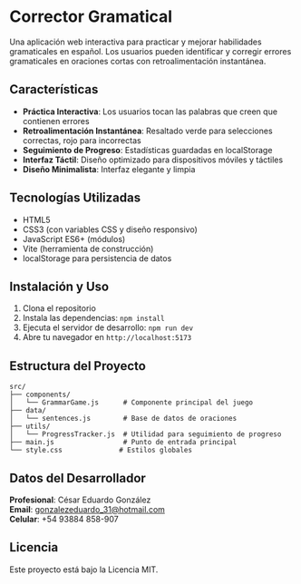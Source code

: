 # Corrector Gramatical

Una aplicación web interactiva para practicar y mejorar habilidades gramaticales en español. Los usuarios pueden identificar y corregir errores gramaticales en oraciones cortas con retroalimentación instantánea.

## Características

- **Práctica Interactiva**: Los usuarios tocan las palabras que creen que contienen errores
- **Retroalimentación Instantánea**: Resaltado verde para selecciones correctas, rojo para incorrectas
- **Seguimiento de Progreso**: Estadísticas guardadas en localStorage
- **Interfaz Táctil**: Diseño optimizado para dispositivos móviles y táctiles
- **Diseño Minimalista**: Interfaz elegante y limpia

## Tecnologías Utilizadas

- HTML5
- CSS3 (con variables CSS y diseño responsivo)
- JavaScript ES6+ (módulos)
- Vite (herramienta de construcción)
- localStorage para persistencia de datos

## Instalación y Uso

1. Clona el repositorio
2. Instala las dependencias: `npm install`
3. Ejecuta el servidor de desarrollo: `npm run dev`
4. Abre tu navegador en `http://localhost:5173`

## Estructura del Proyecto

```
src/
├── components/
│   └── GrammarGame.js      # Componente principal del juego
├── data/
│   └── sentences.js        # Base de datos de oraciones
├── utils/
│   └── ProgressTracker.js  # Utilidad para seguimiento de progreso
├── main.js                 # Punto de entrada principal
└── style.css              # Estilos globales
```

## Datos del Desarrollador

**Profesional**: César Eduardo González  
**Email**: gonzalezeduardo_31@hotmail.com  
**Celular**: +54 93884 858-907

## Licencia

Este proyecto está bajo la Licencia MIT.
